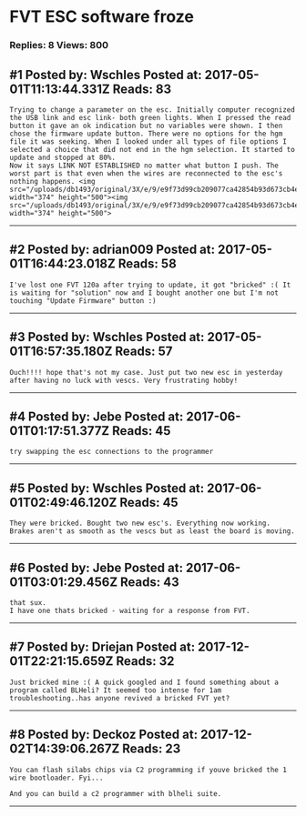 # FVT ESC software froze

### Replies: 8 Views: 800

## \#1 Posted by: Wschles Posted at: 2017-05-01T11:13:44.331Z Reads: 83

```
Trying to change a parameter on the esc. Initially computer recognized the USB link and esc link- both green lights. When I pressed the read button it gave an ok indication but no variables were shown. I then chose the firmware update button. There were no options for the hgm file it was seeking. When I looked under all types of file options I selected a choice that did not end in the hgm selection. It started to update and stopped at 80%. 
Now it says LINK NOT ESTABLISHED no matter what button I push. The worst part is that even when the wires are reconnected to the esc's nothing happens. <img src="/uploads/db1493/original/3X/e/9/e9f73d99cb209077ca42854b93d673cb4ed7db6a.JPG" width="374" height="500"><img src="/uploads/db1493/original/3X/e/9/e9f73d99cb209077ca42854b93d673cb4ed7db6a.JPG" width="374" height="500">
```

---
## \#2 Posted by: adrian009 Posted at: 2017-05-01T16:44:23.018Z Reads: 58

```
I've lost one FVT 120a after trying to update, it got "bricked" :( It is waiting for "solution" now and I bought another one but I'm not touching "Update Firmware" button :)
```

---
## \#3 Posted by: Wschles Posted at: 2017-05-01T16:57:35.180Z Reads: 57

```
Ouch!!!! hope that's not my case. Just put two new esc in yesterday after having no luck with vescs. Very frustrating hobby!
```

---
## \#4 Posted by: Jebe Posted at: 2017-06-01T01:17:51.377Z Reads: 45

```
try swapping the esc connections to the programmer
```

---
## \#5 Posted by: Wschles Posted at: 2017-06-01T02:49:46.120Z Reads: 45

```
They were bricked. Bought two new esc's. Everything now working. Brakes aren't as smooth as the vescs but as least the board is moving.
```

---
## \#6 Posted by: Jebe Posted at: 2017-06-01T03:01:29.456Z Reads: 43

```
that sux.
I have one thats bricked - waiting for a response from FVT.
```

---
## \#7 Posted by: Driejan Posted at: 2017-12-01T22:21:15.659Z Reads: 32

```
Just bricked mine :( A quick googled and I found something about a program called BLHeli? It seemed too intense for 1am troubleshooting..has anyone revived a bricked FVT yet?
```

---
## \#8 Posted by: Deckoz Posted at: 2017-12-02T14:39:06.267Z Reads: 23

```
You can flash silabs chips via C2 programming if youve bricked the 1 wire bootloader. Fyi...

And you can build a c2 programmer with blheli suite.
```

---
